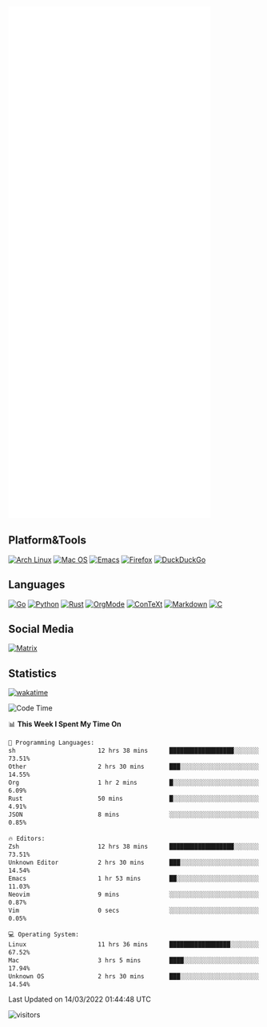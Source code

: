 ![Metrics](https://github.com/SteamedFish/SteamedFish/blob/master/github-metrics.svg)

## Platform&Tools

[![Arch Linux](https://img.shields.io/badge/ArchLinux-1793D1?logo=arch-linux&logoColor=fff&style=flat-square)](https://archlinux.org/)
[![Mac OS](https://img.shields.io/badge/MacOS-000000?style=flat-square&logo=macos&logoColor=F0F0F0)](https://www.apple.com/macos/)
[![Emacs](https://img.shields.io/badge/Emacs-%237F5AB6.svg?&style=flat-square&logo=gnu-emacs&logoColor=white)](https://www.gnu.org/software/emacs/)
[![Firefox](https://img.shields.io/badge/Firefox-FF7139?style=flat-square&logo=Firefox-Browser&logoColor=white)](https://firefox.com/)
[![DuckDuckGo](https://img.shields.io/badge/DuckDuckGo-DE5833?style=flat-square&logo=DuckDuckGo&logoColor=white)](https://duckduckgo.com/)

## Languages

[![Go](https://img.shields.io/badge/Golang-%2300ADD8.svg?style=flat-square&logo=go&logoColor=white)](https://golang.org/)
[![Python](https://img.shields.io/badge/Python-3670A0?style=flat-square&logo=python&logoColor=ffdd54)](https://www.python.org/)
[![Rust](https://img.shields.io/badge/Rust-%23000000.svg?style=flat-square&logo=rust&logoColor=white)](https://www.rust-lang.org/)
[![OrgMode](https://img.shields.io/badge/OrgMode-%23000000.svg?style=flat-square&logo=org&logoColor=white)](https://orgmode.org/)
[![ConTeXt](https://img.shields.io/badge/ConTeXt-%23008080.svg?style=flat-square&logo=latex&logoColor=white)](https://contextgarden.net/)
[![Markdown](https://img.shields.io/badge/MarkDown-%23000000.svg?style=flat-square&logo=markdown&logoColor=white)](https://daringfireball.net/projects/markdown/)
[![C](https://img.shields.io/badge/C-%2300599C.svg?style=flat-square&logo=c&logoColor=white)](https://www.iso.org/standard/74528.html)

## Social Media

[![Matrix](https://img.shields.io/badge/SteamedFish-2CA5E0?style=social&logo=matrix&logoColor=black)](https://matrix.to/#/@i:steamedfish.org)

## Statistics
[![wakatime](https://wakatime.com/badge/user/168280d6-fcf2-4b4f-ad3a-dc4612f35b38.svg)](https://wakatime.com/@168280d6-fcf2-4b4f-ad3a-dc4612f35b38)

<!--START_SECTION:waka-->
![Code Time](http://img.shields.io/badge/Code%20Time-1%2C652%20hrs%2055%20mins-blue)

📊 **This Week I Spent My Time On** 

```text
💬 Programming Languages: 
sh                       12 hrs 38 mins      ██████████████████░░░░░░░   73.51% 
Other                    2 hrs 30 mins       ███░░░░░░░░░░░░░░░░░░░░░░   14.55% 
Org                      1 hr 2 mins         █░░░░░░░░░░░░░░░░░░░░░░░░   6.09% 
Rust                     50 mins             █░░░░░░░░░░░░░░░░░░░░░░░░   4.91% 
JSON                     8 mins              ░░░░░░░░░░░░░░░░░░░░░░░░░   0.85%

🔥 Editors: 
Zsh                      12 hrs 38 mins      ██████████████████░░░░░░░   73.51% 
Unknown Editor           2 hrs 30 mins       ███░░░░░░░░░░░░░░░░░░░░░░   14.54% 
Emacs                    1 hr 53 mins        ██░░░░░░░░░░░░░░░░░░░░░░░   11.03% 
Neovim                   9 mins              ░░░░░░░░░░░░░░░░░░░░░░░░░   0.87% 
Vim                      0 secs              ░░░░░░░░░░░░░░░░░░░░░░░░░   0.05%

💻 Operating System: 
Linux                    11 hrs 36 mins      █████████████████░░░░░░░░   67.52% 
Mac                      3 hrs 5 mins        ████░░░░░░░░░░░░░░░░░░░░░   17.94% 
Unknown OS               2 hrs 30 mins       ███░░░░░░░░░░░░░░░░░░░░░░   14.54%

```


 Last Updated on 14/03/2022 01:44:48 UTC
<!--END_SECTION:waka-->

![visitors](https://visitor-badge.laobi.icu/badge?page_id=SteamedFish.SteamedFish)
